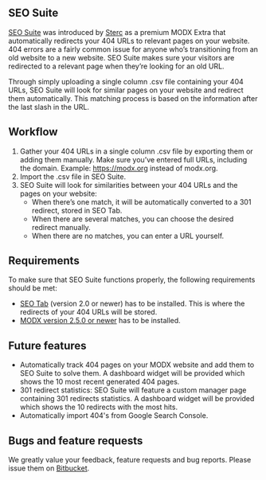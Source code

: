 ## SEO Suite
[SEO Suite][1] was introduced by [Sterc][4] as a premium MODX Extra that automatically redirects your 404 URLs to relevant pages on your website. 404 errors are a fairly common issue for anyone who’s transitioning from an old website to a new website. SEO Suite makes sure your visitors are redirected to a relevant page when they’re looking for an old URL.

Through simply uploading a single column .csv file containing your 404 URLs, SEO Suite will look for similar pages on your website and redirect them automatically. This matching process is based on the information after the last slash in the URL.

## Workflow
1. Gather your 404 URLs in a single column .csv file by exporting them or adding them manually. Make sure you’ve entered full URLs, including the domain. Example: https://modx.org instead of modx.org.
2. Import the .csv file in SEO Suite.
3. SEO Suite will look for similarities between your 404 URLs and the pages on your website:
   * When there’s one match, it will be automatically converted to a 301 redirect, stored in SEO Tab.
   * When there are several matches, you can choose the desired redirect manually.
   * When there are no matches, you can enter a URL yourself.

## Requirements
To make sure that SEO Suite functions properly, the following requirements should be met:
* [SEO Tab][2] (version 2.0 or newer) has to be installed. This is where the redirects of your 404 URLs will be stored.
* [MODX version 2.5.0 or newer][3] has to be installed.

## Future features
* Automatically track 404 pages on your MODX website and add them to SEO Suite to solve them. A dashboard widget will be provided which shows the 10 most recent generated 404 pages.
* 301 redirect statistics: SEO Suite will feature a custom manager page containing 301 redirects statistics. A dashboard widget will be provided which shows the 10 redirects with the most hits.
* Automatically import 404's from Google Search Console.

## Bugs and feature requests
We greatly value your feedback, feature requests and bug reports. Please issue them on [Bitbucket][5].

[1]: https://www.sterc.nl/en/modx-extras/seosuite
[2]: https://www.sterc.nl/en/modx-extras/seotab
[3]: https://modx.com/download
[4]: https://www.sterc.nl/en/
[5]: https://bitbucket.org/sterc/seosuite/issues?status=new&status=open
